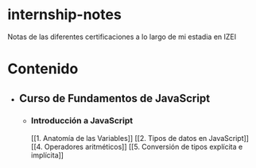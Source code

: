 # internship-notes
Notas de las diferentes certificaciones a lo largo de mi estadia en IZEI

# Contenido

- ## Curso de Fundamentos de JavaScript
	 - ### Introducción a JavaScript
		 [[1. Anatomía de las Variables]] 
		 [[2. Tipos de datos en JavaScript]]
		[[4. Operadores aritméticos]]
			[[5. Conversión de tipos explícita e implícita]]